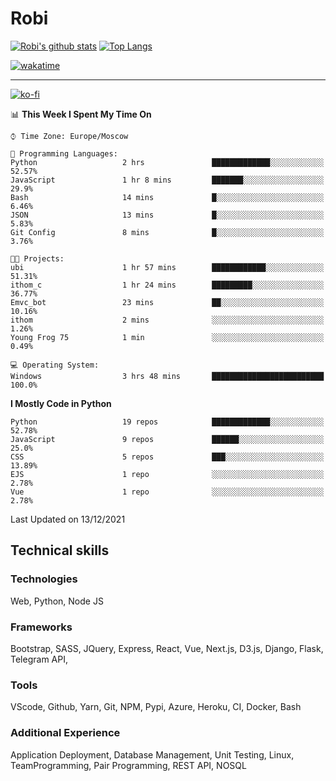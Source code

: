 # Robi

[![Robi's github stats](https://github-readme-stats-lime-theta.vercel.app/api?username=robimez&count_private=true&show_icons=true&theme=dark)](https://github.com/RobiMez)
[![Top Langs](https://github-readme-stats-lime-theta.vercel.app/api/top-langs/?username=robimez&layout=compact)](https://github.com/robimez)

[![wakatime](https://wakatime.com/badge/user/b864c643-d1a3-41f5-9e0f-8ecf20a95c65.svg)](https://wakatime.com/@b864c643-d1a3-41f5-9e0f-8ecf20a95c65)

---
[![ko-fi](https://ko-fi.com/img/githubbutton_sm.svg)](https://ko-fi.com/K3K74LSLU)

<!--START_SECTION:waka-->
📊 **This Week I Spent My Time On** 

```text
⌚︎ Time Zone: Europe/Moscow

💬 Programming Languages: 
Python                   2 hrs               █████████████░░░░░░░░░░░░   52.57% 
JavaScript               1 hr 8 mins         ███████░░░░░░░░░░░░░░░░░░   29.9% 
Bash                     14 mins             █░░░░░░░░░░░░░░░░░░░░░░░░   6.46% 
JSON                     13 mins             █░░░░░░░░░░░░░░░░░░░░░░░░   5.83% 
Git Config               8 mins              █░░░░░░░░░░░░░░░░░░░░░░░░   3.76%

🐱‍💻 Projects: 
ubi                      1 hr 57 mins        ████████████░░░░░░░░░░░░░   51.31% 
ithom_c                  1 hr 24 mins        █████████░░░░░░░░░░░░░░░░   36.77% 
Emvc_bot                 23 mins             ██░░░░░░░░░░░░░░░░░░░░░░░   10.16% 
ithom                    2 mins              ░░░░░░░░░░░░░░░░░░░░░░░░░   1.26% 
Young Frog 75            1 min               ░░░░░░░░░░░░░░░░░░░░░░░░░   0.49%

💻 Operating System: 
Windows                  3 hrs 48 mins       █████████████████████████   100.0%

```

**I Mostly Code in Python** 

```text
Python                   19 repos            █████████████░░░░░░░░░░░░   52.78% 
JavaScript               9 repos             ██████░░░░░░░░░░░░░░░░░░░   25.0% 
CSS                      5 repos             ███░░░░░░░░░░░░░░░░░░░░░░   13.89% 
EJS                      1 repo              ░░░░░░░░░░░░░░░░░░░░░░░░░   2.78% 
Vue                      1 repo              ░░░░░░░░░░░░░░░░░░░░░░░░░   2.78%

```



 Last Updated on 13/12/2021
<!--END_SECTION:waka-->

## Technical skills

### Technologies 

Web, Python, Node JS

### Frameworks

Bootstrap, SASS, JQuery, Express, React, Vue, Next.js,
D3.js, Django, Flask, Telegram API,

### Tools

VScode, Github, Yarn, Git, NPM, Pypi, Azure, Heroku, CI, Docker, Bash

### Additional Experience

Application Deployment, Database Management, Unit Testing, Linux, TeamProgramming, Pair Programming, REST API, NOSQL
